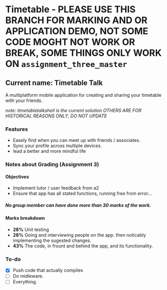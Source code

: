 # Timetable - PLEASE USE THIS BRANCH FOR MARKING AND OR APPLICATION DEMO, NOT SOME CODE MOGHT NOT WORK OR BREAK, SOME THINGS ONLY WORK ON `assignment_three_master`

## Current name: __Timetable Talk__

A multiplatform mobile application for creating and sharing your timetable with your friends.

 _note: timetabletalkshell is the current solution OTHERS ARE FOR HISTORICAL REASONS ONLY, DO NOT UPDATE_
 
### Features
- Easely find when you can meet up with friends / associates.
- Sync your profile across multiple devices.
- lead a better and more mindful life

### Notes about Grading (Assignment 3)

#### Objectives
- Implement tutor / user feedback from a2
- Ensure that app has all stated functions, running free from error...

##### No group member can have done more than 30 marks of the work.

#### Marks breakdown
- **28%** Unit testing
- **28%** Going and interviewing people on the app. then noticably implementing the sugested changes.
- **43%** The code, in frount and behind the app, and its functionality.

### To-do
- [x] Push code that actually compiles
- [ ] Do midleware.
- [ ] Everything.
